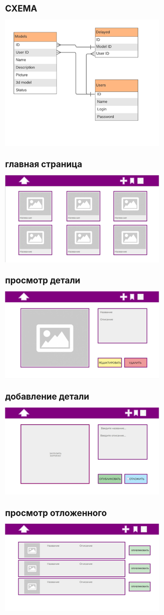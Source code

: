 # СХЕМА
![alt схема базы данных](https://github.com/peacelabormay/second_sem/blob/main/5/%D0%A1%D1%85%D0%B5%D0%BC%D0%B0%20-%20ER-%D0%B4%D0%B8%D0%B0%D0%B3%D1%80%D0%B0%D0%BC%D0%BC%D0%B0%20%D1%81%20%D1%86%D0%B2%D0%B5%D1%82%D0%BE%D0%B2%D1%8B%D0%BC%20%D0%BA%D0%BE%D0%B4%D0%B8%D1%80%D0%BE%D0%B2%D0%B0%D0%BD%D0%B8%D0%B5%D0%BC%20(%D0%B2%20%D0%BD%D0%BE%D1%82%D0%B0%D1%86%D0%B8%D0%B8%20UML).png)
# главная страница
![alt главная стр](https://github.com/peacelabormay/second_sem/blob/main/5/1.jpg)
# просмотр детали
![alt отдельная деталь](https://github.com/peacelabormay/second_sem/blob/main/5/2.jpg)
# добавление детали
![alt добавление детали](https://github.com/peacelabormay/second_sem/blob/main/5/3.jpg)
# просмотр отложенного
![alt отложеннное](https://github.com/peacelabormay/second_sem/blob/main/5/4.jpg)
